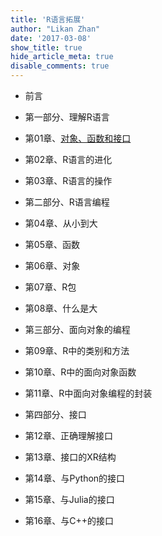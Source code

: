 ```yaml
---
title: 'R语言拓展'
author: "Likan Zhan"
date: '2017-03-08'
show_title: true
hide_article_meta: true
disable_comments: true
---
```


- 前言

- 第一部分、理解R语言
 - 第01章、[对象、函数和接口](/cn/read/extending_r/extr-ch01/)
 - 第02章、R语言的进化
 - 第03章、R语言的操作

- 第二部分、R语言编程

 - 第04章、从小到大
 - 第05章、函数
 - 第06章、对象
 - 第07章、R包
 - 第08章、什么是大

- 第三部分、面向对象的编程

 - 第09章、R中的类别和方法
 - 第10章、R中的面向对象函数
 - 第11章、R中面向对象编程的封装

- 第四部分、接口

 - 第12章、正确理解接口
 - 第13章、接口的XR结构
 - 第14章、与Python的接口
 - 第15章、与Julia的接口
 - 第16章、与C++的接口
